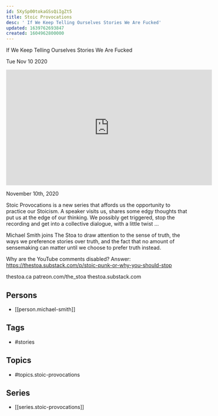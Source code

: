```yaml
---
id: 5XySp00tokaGSsQiIgZt5
title: Stoic Provocations
desc: ' If We Keep Telling Ourselves Stories We Are Fucked'
updated: 1639762693847
created: 1604962800000
---
```



 If We Keep Telling Ourselves Stories We Are Fucked

Tue Nov 10 2020

<iframe width="560" height="315" src="https://www.youtube.com/embed/bNjXGlQO_ns" title="Stoic Provocations: If We Keep Telling Ourselves Stories We Are Fucked w/ Michael Smith" frameborder="0" allow="accelerometer; autoplay; clipboard-write; encrypted-media; gyroscope; picture-in-picture" allowfullscreen ></iframe>

November 10th, 2020

Stoic Provocations is a new series that affords us the opportunity to practice our Stoicism. A speaker visits us, shares some edgy thoughts that put us at the edge of our thinking. We possibly get triggered, stop the recording and get into a collective dialogue, with a little twist ...

Michael Smith joins The Stoa to draw attention to the sense of truth, the ways we preference stories over truth, and the fact that no amount of sensemaking can matter until we choose to prefer truth instead.

Why are the YouTube comments disabled? Answer: https://thestoa.substack.com/p/stoic-punk-or-why-you-should-stop

thestoa.ca
patreon.com/the_stoa
thestoa.substack.com

## Persons

- [[person.michael-smith]]

## Tags

- #stories

## Topics

- #topics.stoic-provocations

## Series

- [[series.stoic-provocations]]

